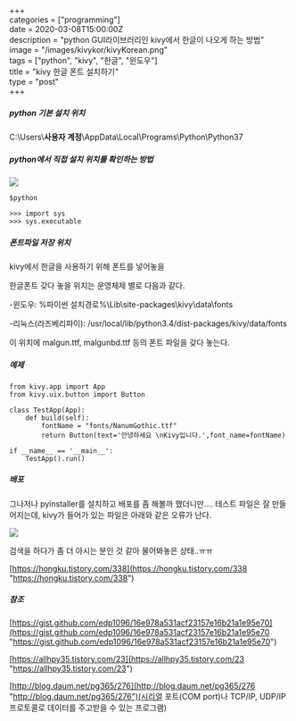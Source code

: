 +++  
categories = ["programming"]  
date = 2020-03-08T15:00:00Z  
description = "python GUI라이브러리인 kivy에서 한글이 나오게 하는 방법"  
image = "/images/kivykor/kivyKorean.png"  
tags = ["python", "kivy", "한글", "윈도우"]  
title = "kivy 한글 폰트 설치하기"  
type = "post"  
+++  

##### python 기본 설치 위치

C:\\Users\\**사용자 계정**\\AppData\\Local\\Programs\\Python\\Python37

##### python에서 직접 설치 위치를 확인하는 방법

![](/images/kivykor/locationCheck.png)

    $python
    
    >>> import sys
    >>> sys.executable

##### 폰트파일 저장 위치

kivy에서 한글을 사용하기 위해 폰트를 넣어놓을

한글폰트 갖다 놓을 위치는 운영체제 별로 다음과 같다.

\-윈도우: %파이썬 설치경로%\\Lib\\site-packages\\kivy\\data\\fonts

\-리눅스(라즈베리파이): /usr/local/lib/python3.4/dist-packages/kivy/data/fonts

이 위치에 malgun.ttf, malgunbd.ttf 등의 폰트 파일을 갖다 놓는다.

##### 예제

    from kivy.app import App
    from kivy.uix.button import Button
    
    class TestApp(App):
        def build(self):
            fontName = "fonts/NanumGothic.ttf"
            return Button(text='안녕하세요 \nKivy입니다.',font_name=fontName)
    
    if __name__ == '__main__':
        TestApp().run()

##### 배포

그나저나 pyinstaller를 설치하고 배포를 좀 해볼까 했더니만.... 테스트 파일은 잘 만들어지는데, kivy가 들어가 있는 파일은 아래와 같은 오류가 난다.

![](/images/kivykor/disterror.png)

검색을 하다가 좀 더 아시는 분인 것 같아 물어봐놓은 상태..ㅠㅠ

[https://hongku.tistory.com/338](https://hongku.tistory.com/338 "https://hongku.tistory.com/338")

##### 참조

[https://gist.github.com/edp1096/16e978a531acf23157e16b21a1e95e70](https://gist.github.com/edp1096/16e978a531acf23157e16b21a1e95e70 "https://gist.github.com/edp1096/16e978a531acf23157e16b21a1e95e70")

[https://allhpy35.tistory.com/23](https://allhpy35.tistory.com/23 "https://allhpy35.tistory.com/23")

[http://blog.daum.net/pg365/276](http://blog.daum.net/pg365/276 "http://blog.daum.net/pg365/276")(시리얼 포트(COM port)나 TCP/IP, UDP/IP 프로토콜로 데이터를 주고받을 수 있는 프로그램)

